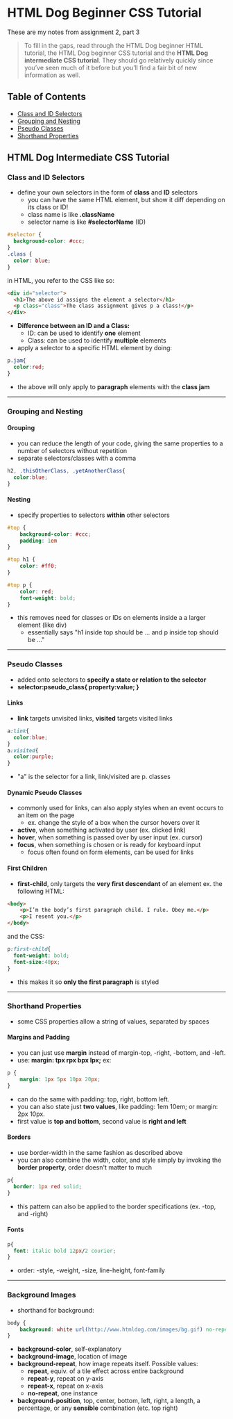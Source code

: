 # HTML Dog Beginner CSS Tutorial
These are my notes from assignment 2, part 3
>To fill in the gaps, read through the HTML Dog beginner HTML tutorial, the HTML Dog beginner CSS tutorial and the **HTML Dog intermediate CSS tutorial**. They should go relatively quickly since you’ve seen much of it before but you’ll find a fair bit of new information as well.
## Table of Contents
* [Class and ID Selectors](#class-and-id-selectors)
* [Grouping and Nesting](#grouping-and-nesting)
* [Pseudo Classes](#pseudo-classes)
* [Shorthand Properties](#shorthand-properties)
## HTML Dog Intermediate CSS Tutorial

### Class and ID Selectors
* define your own selectors in the form of **class** and **ID** selectors
  * you can have the same HTML element, but show it diff depending on its class or ID!
  * class name is like **.className**
  * selector name is like **#selectorName** (ID)
```CSS
#selector {
  background-color: #ccc;
}
.class {
  color: blue;
}
```
in HTML, you refer to the CSS like so:
```HTML
<div id="selector">
  <h1>The above id assigns the element a selector</h1>
  <p class="class">The class assignment gives p a class!</p>
</div>
```
* **Difference between an ID and a Class:**
  * ID: can be used to identify **one** element
  * Class: can be used to identify **multiple** elements
* apply a selector to a specific HTML element by doing:
```CSS
p.jam{
  color:red;
}
```
* the above will only apply to **paragraph** elements with the **class jam**
---
### Grouping and Nesting
#### Grouping
* you can reduce the length of your code, giving the same properties to a number of selectors without repetition
* separate selectors/classes with a comma
```CSS
h2, .thisOtherClass, .yetAnotherClass{
  color:blue;
}
```
#### Nesting
* specify properties to selectors **within** other selectors
```CSS
#top {
    background-color: #ccc;
    padding: 1em
}

#top h1 {
    color: #ff0;
}

#top p {
    color: red;
    font-weight: bold;
}
```
* this removes need for classes or IDs on elements inside a a larger element (like div)
  * essentially says "h1 inside top should be ... and p inside top should be ..."
---
### Pseudo Classes
* added onto selectors to **specify a state or relation to the selector**
* **selector:pseudo_class{
  property:value;
  }**
#### Links
* **link** targets unvisited links, **visited** targets visited links
```CSS
a:link{
  color:blue;
}
a:visited{
  color:purple;
}
```
* "a" is the selector for a link, link/visited are p. classes
#### Dynamic Pseudo Classes
* commonly used for links, can also apply styles when an event occurs to an item on the page
  * ex. change the style of a box when the cursor hovers over it
* **active**, when something activated by user (ex. clicked link)
* **hover**, when something is passed over by user input (ex. cursor)
* **focus**, when something is chosen or is ready for keyboard input
  * focus often found on form elements, can be used for links
#### First Children
* **first-child**, only targets the **very first descendant** of an element
ex. the following HTML:
```HTML
<body>
    <p>I’m the body’s first paragraph child. I rule. Obey me.</p>
    <p>I resent you.</p>
</body>
```
and the CSS:
```CSS
p:first-child{
  font-weight: bold;
  font-size:40px;
}
```
* this makes it so **only the first paragraph** is styled
---
### Shorthand Properties
* some CSS properties allow a string of values, separated by spaces
#### Margins and Padding
* you can just use **margin** instead of margin-top, -right, -bottom, and -left.
* use: **margin: tpx rpx bpx lpx;**
ex:
```CSS
p {
    margin: 1px 5px 10px 20px;
}
```
* can do the same with padding: top, right, bottom left.
* you can also state just **two values**, like padding: 1em 10em; or margin: 2px 10px.
* first value is **top and bottom**, second value is **right and left**
#### Borders
* use border-width in the same fashion as described above
* you can also combine the width, color, and style simply by invoking the **border property**, order doesn't matter to much
```CSS
p{
  border: 1px red solid;
}
```
* this pattern can also be applied to the border specifications (ex. -top, and -right)
#### Fonts
```CSS
p{
  font: italic bold 12px/2 courier;
}
```
* order: -style, -weight, -size, line-height, font-family
---
### Background Images
* shorthand for background:
```CSS
body {
    background: white url(http://www.htmldog.com/images/bg.gif) no-repeat top right;
}
```
* **background-color**, self-explanatory
* **background-image**, location of image
* **background-repeat**, how image repeats itself. Possible values:
  * **repeat**, equiv. of a tile effect across entire background
  * **repeat-y**, repeat on y-axis
  * **repeat-x**, repeat on x-axis
  * **no-repeat**, one instance
* **background-position**, top, center, bottom, left, right, a length, a percentage, or any **sensible** combination (etc. top right)
